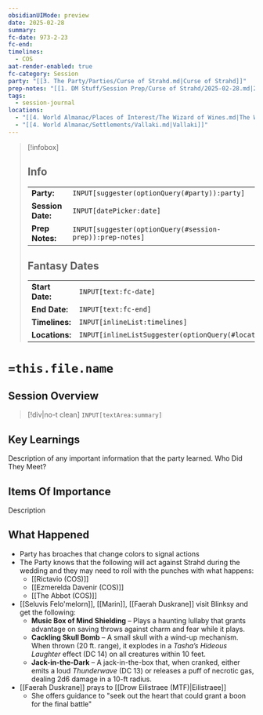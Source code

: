 ```yaml
---
obsidianUIMode: preview
date: 2025-02-28
summary: 
fc-date: 973-2-23
fc-end: 
timelines:
  - COS
aat-render-enabled: true
fc-category: Session
party: "[[3. The Party/Parties/Curse of Strahd.md|Curse of Strahd]]"
prep-notes: "[[1. DM Stuff/Session Prep/Curse of Strahd/2025-02-28.md|2025-02-28]]"
tags:
  - session-journal
locations:
  - "[[4. World Almanac/Places of Interest/The Wizard of Wines.md|The Wizard of Wines]]"
  - "[[4. World Almanac/Settlements/Vallaki.md|Vallaki]]"
---
```

> [!infobox]
> ## Info
> | | |
> |---|---|
> | **Party:** | `INPUT[suggester(optionQuery(#party)):party]` |
> | **Session Date:** | `INPUT[datePicker:date]` |
> | **Prep Notes:** | `INPUT[suggester(optionQuery(#session-prep)):prep-notes]` |
> ## Fantasy Dates
> | | |
> |---|---|
> | **Start Date:** | `INPUT[text:fc-date]` |
> | **End Date:** | `INPUT[text:fc-end]` |
> | **Timelines:** | `INPUT[inlineList:timelines]` |
> | **Locations:** | `INPUT[inlineListSuggester(optionQuery(#location)):locations]` |
# `=this.file.name`
## Session Overview
> [!div|no-t clean]
> `INPUT[textArea:summary]`

## Key Learnings
Description of any important information that the party learned.
Who Did They Meet?

## Items Of Importance
Description

## What Happened
- Party has broaches that change colors to signal actions
- The Party knows that the following will act against Strahd during the wedding and they may need to roll with the punches with what happens:
	- [[Rictavio (COS)]]
	- [[Ezmerelda Davenir (COS)]]
	- [[The Abbot (COS)]]
- [[Seluvis Felo'melorn]], [[Marin]], [[Faerah Duskrane]] visit Blinksy and get the following:
	- **Music Box of Mind Shielding** – Plays a haunting lullaby that grants advantage on saving throws against charm and fear while it plays.
	- **Cackling Skull Bomb** – A small skull with a wind-up mechanism. When thrown (20 ft. range), it explodes in a _Tasha’s Hideous Laughter_ effect (DC 14) on all creatures within 10 feet.
	- **Jack-in-the-Dark** – A jack-in-the-box that, when cranked, either emits a loud _Thunderwave_ (DC 13) or releases a puff of necrotic gas, dealing 2d6 damage in a 10-ft radius.
- [[Faerah Duskrane]] prays to [[Drow Eilistraee (MTF)|Eilistraee]]
	- She offers guidance to "seek out the heart that could grant a boon for the final battle"